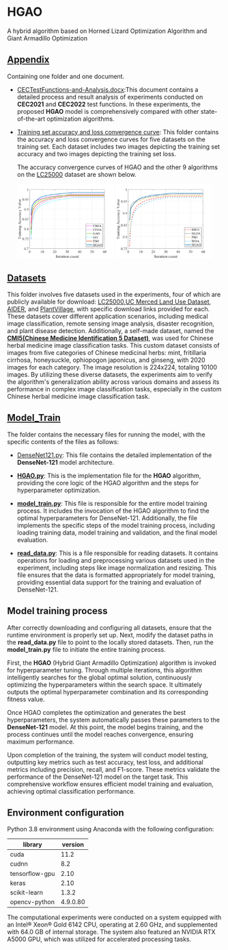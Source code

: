 # HGAO

A hybrid algorithm based on Horned Lizard Optimization Algorithm and Giant Armadillo Optimization

## [Appendix](https://github.com/aliwa8168/HGAO/tree/main/Appendix)

Containing one folder and one document.

- [CECTestFunctions-and-Analysis.docx](https://github.com/aliwa8168/HGAO/blob/main/Appendix/CECTestFunctions-and-Analysis.docx):This document contains a detailed process and result analysis of experiments conducted on **CEC2021** and **CEC2022** test functions. In these experiments, the proposed **HGAO** model is comprehensively compared with other state-of-the-art optimization algorithms.

- [Training set accuracy and loss convergence curve](https://github.com/aliwa8168/HGAO/tree/main/Appendix/Training%20set%20accuracy%20and%20loss%20convergence%20curve): This folder contains the accuracy and loss convergence curves for five datasets on the training set. Each dataset includes two images depicting the training set accuracy and two images depicting the training set loss.

  The accuracy convergence curves of HGAO and the other 9 algorithms on the  [LC25000](https://github.com/aliwa8168/HGAO/tree/main/Datasets/LC25000) dataset are shown below.

<p align="center">
  <img src="https://github.com/aliwa8168/HGAO/blob/main/Appendix/Training%20set%20accuracy%20and%20loss%20convergence%20curve/LC25000/Training%20accuracy-1.png" width="45%" />
  <img src="https://github.com/aliwa8168/HGAO/blob/main/Appendix/Training%20set%20accuracy%20and%20loss%20convergence%20curve/LC25000/Training%20accuracy-2.png" width="45%" />
</p>

## [Datasets](https://github.com/aliwa8168/HGAO/tree/main/Datasets)

This folder involves five datasets used in the experiments, four of which are publicly available for download: [LC25000](https://github.com/aliwa8168/HGAO/tree/main/Datasets/LC25000),[UC Merced Land Use Dataset](https://github.com/aliwa8168/HGAO/tree/main/Datasets/UC%20Merced%20Land%20Use%20Dataset), [AIDER](https://github.com/aliwa8168/HGAO/tree/main/Datasets/AIDER), and [PlantVillage](https://github.com/aliwa8168/HGAO/tree/main/Datasets/PlantVillage), with specific download links provided for each. These datasets cover different application scenarios, including medical image classification, remote sensing image analysis, disaster recognition, and plant disease detection. Additionally, a self-made dataset, named the **[CMI5(Chinese Medicine Identification 5 Dataset)](https://github.com/aliwa8168/HGAO/tree/main/Datasets/Chinese%20herbal%20medicine%20Datasets)**, was used for Chinese herbal medicine image classification tasks. This custom dataset consists of images from five categories of Chinese medicinal herbs: mint, fritillaria cirrhosa, honeysuckle, ophiopogon japonicus, and ginseng, with 2020 images for each category. The image resolution is 224x224, totaling 10100 images. By utilizing these diverse datasets, the experiments aim to verify the algorithm's generalization ability across various domains and assess its performance in complex image classification tasks, especially in the custom Chinese herbal medicine image classification task.

## [Model_Train](https://github.com/aliwa8168/HGAO/tree/main/Model_Train)

The folder contains the necessary files for running the model, with the specific contents of the files as follows:

- [DenseNet121.py](https://github.com/aliwa8168/HGAO/blob/main/Model_Train/DenseNet121.py): This file contains the detailed implementation of the **DenseNet-121** model architecture.

- **[HGAO.py](https://github.com/aliwa8168/HGAO/blob/main/Model_Train/HGAO.py)**: This is the implementation file for the **HGAO** algorithm, providing the core logic of the HGAO algorithm and the steps for hyperparameter optimization.

- **[model_train.py](https://github.com/aliwa8168/HGAO/blob/main/Model_Train/model_train.py)**: This file is responsible for the entire model training process. It includes the invocation of the HGAO algorithm to find the optimal hyperparameters for DenseNet-121. Additionally, the file implements the specific steps of the model training process, including loading training data, model training and validation, and the final model evaluation.

- **[read_data.py](https://github.com/aliwa8168/HGAO/blob/main/Model_Train/read_data.py)**: This is a file responsible for reading datasets. It contains operations for loading and preprocessing various datasets used in the experiment, including steps like image normalization and resizing. This file ensures that the data is formatted appropriately for model training, providing essential data support for the training and evaluation of DenseNet-121.



## Model training process

After correctly downloading and configuring all datasets, ensure that the runtime environment is properly set up. Next, modify the dataset paths in the **read_data.py** file to point to the locally stored datasets. Then, run the **model_train.py** file to initiate the entire training process.

First, the **HGAO** (Hybrid Giant Armadillo Optimization) algorithm is invoked for hyperparameter tuning. Through multiple iterations, this algorithm intelligently searches for the global optimal solution, continuously optimizing the hyperparameters within the search space. It ultimately outputs the optimal hyperparameter combination and its corresponding fitness value.

Once HGAO completes the optimization and generates the best hyperparameters, the system automatically passes these parameters to the **DenseNet-121** model. At this point, the model begins training, and the process continues until the model reaches convergence, ensuring maximum performance.

Upon completion of the training, the system will conduct model testing, outputting key metrics such as test accuracy, test loss, and additional metrics including precision, recall, and F1-score. These metrics validate the performance of the DenseNet-121 model on the target task. This comprehensive workflow ensures efficient model training and evaluation, achieving optimal classification performance.



## Environment configuration

Python 3.8 environment using Anaconda with the following configuration:

| library        | version  |
| -------------- | -------- |
| cuda           | 11.2     |
| cudnn          | 8.2      |
| tensorflow-gpu | 2.10     |
| keras          | 2.10     |
| scikit-learn   | 1.3.2    |
| opencv-python  | 4.9.0.80 |

The computational experiments were conducted on a system equipped with an Intel® Xeon® Gold 6142 CPU, operating at 2.60 GHz, and supplemented with 64.0 GB of internal storage. The system also featured an NVIDIA RTX A5000 GPU, which was utilized for accelerated processing tasks.

